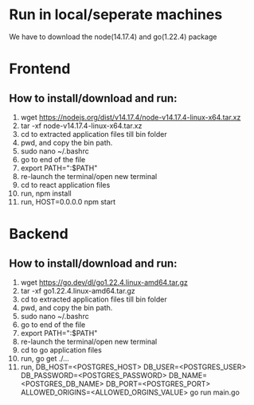 # Run in local/seperate machines
We have to download the node(14.17.4) and go(1.22.4) package

# Frontend
  ## How to install/download and run:
1. wget https://nodejs.org/dist/v14.17.4/node-v14.17.4-linux-x64.tar.xz
2. tar -xf node-v14.17.4-linux-x64.tar.xz
3. cd to extracted application files till bin folder
4. pwd, and copy the bin path.
5. sudo nano ~/.bashrc
6. go to end of the file
7. export PATH="<BIN-LOCATION-OF-APPLICATION>:$PATH"
8. re-launch the terminal/open new terminal
9. cd to react application files
10. run, npm install
11. run, HOST=0.0.0.0 npm start

# Backend
  ## How to install/download and run:
1. wget https://go.dev/dl/go1.22.4.linux-amd64.tar.gz
2. tar -xf go1.22.4.linux-amd64.tar.gz
3. cd to extracted application files till bin folder
4. pwd, and copy the bin path.
5. sudo nano ~/.bashrc
6. go to end of the file
7. export PATH="<BIN-LOCATION-OF-APPLICATION>:$PATH"
8. re-launch the terminal/open new terminal
9. cd to go application files
10. run, go get ./...
11. run, DB_HOST=<POSTGRES_HOST> DB_USER=<POSTGRES_USER> DB_PASSWORD=<POSTGRES_PASSWORD> DB_NAME=<POSTGRES_DB_NAME> DB_PORT=<POSTGRES_PORT> ALLOWED_ORIGINS=<ALLOWED_ORGINS_VALUE> go run main.go
